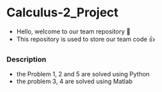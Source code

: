 # Calculus-2_Project
- Hello, welcome to our team repository 👋
- This repository is used to store our team code 👍
### Description
- the Problem 1, 2 and 5 are solved using Python
- the problem 3, 4 are solved using Matlab
